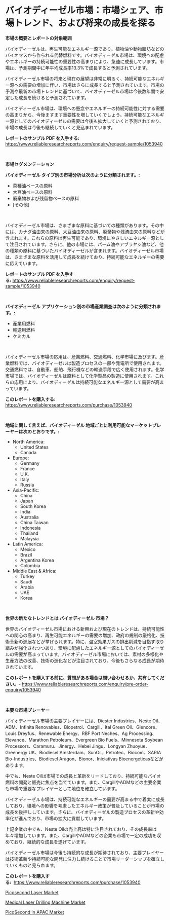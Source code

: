 <p><h1>バイオディーゼル市場：市場シェア、市場トレンド、および将来の成長を探る</h1></p><p><strong>市場の概要とレポートの対象範囲</strong></p>
<p><p>バイオディーゼルは、再生可能なエネルギー源であり、植物油や動物脂肪などのバイオマスから作られる代替燃料です。バイオディーゼル市場は、環境への配慮やエネルギーの持続可能性の重要性の高まりにより、急速に成長しています。市場は、予測期間中に年平均成長率13.3%で成長すると予測されています。</p><p>バイオディーゼル市場の将来と現在の展望は非常に明るく、持続可能なエネルギー源への需要の増加に伴い、市場はさらに成長すると予測されています。市場の予測や最新の市場トレンドに基づいて、バイオディーゼル市場は今後数年間で安定した成長を続けると予測されています。</p><p>バイオディーゼル市場は、環境への懸念やエネルギーの持続可能性に対する需要の高まりから、今後ますます重要性を増していくでしょう。持続可能なエネルギー源としてのバイオディーゼルの需要は今後も拡大していくと予測されており、市場の成長は今後も継続していくと見込まれています。</p></p>
<p><strong>レポートのサンプル PDF を入手する:</strong> <a href="https://www.reliableresearchreports.com/enquiry/request-sample/1053940">https://www.reliableresearchreports.com/enquiry/request-sample/1053940</a></p>
<p>&nbsp;</p>
<p><strong>市場セグメンテーション</strong></p>
<p><strong>バイオディーゼル タイプ別の市場分析は次のように分類されます。:</strong></p>
<p><ul><li>菜種油ベースの原料</li><li>大豆油ベースの原料</li><li>廃棄物および残留物ベースの原料</li><li>[その他]</li></ul></p>
<p>&nbsp;</p>
<p><p>バイオディーゼル市場は、さまざまな原料に基づいての種類があります。その中には、カナダ油由来の原料、大豆油由来の原料、廃棄物や残渣由来の原料などが含まれます。これらの原料は再生可能であり、環境にやさしいエネルギー源として注目されています。さらに、他の市場には、パーム油やアブラヤシ油など、他の種類の原料に基づいたバイオディーゼルが含まれます。バイオディーゼル市場は、さまざまな原料を活用して成長を続けており、持続可能なエネルギーの需要に応えています。</p></p>
<p><strong>レポートのサンプル PDF を入手する:</strong>&nbsp;<a href="https://www.reliableresearchreports.com/enquiry/request-sample/1053940">https://www.reliableresearchreports.com/enquiry/request-sample/1053940</a></p>
<p>&nbsp;</p>
<p><strong> バイオディーゼル アプリケーション別の市場産業調査は次のように分類されます。:</strong></p>
<p><ul><li>産業用燃料</li><li>輸送用燃料</li><li>ケミカル</li></ul></p>
<p>&nbsp;</p>
<p><p>バイオディーゼル市場の応用は、産業燃料、交通燃料、化学市場に及びます。産業燃料では、バイオディーゼルは製造プロセスの一部や発電所で使用されます。交通燃料では、自動車、船舶、飛行機などの輸送手段で広く使用されます。化学市場では、バイオディーゼルは原料として化学製品の製造に使用されます。これらの応用により、バイオディーゼルは持続可能なエネルギー源として需要が高まっています。</p></p>
<p><strong>このレポートを購入する:</strong>&nbsp; <a href="https://www.reliableresearchreports.com/purchase/1053940">https://www.reliableresearchreports.com/purchase/1053940</a></p>
<p>&nbsp;</p>
<p><strong>地域に関して言えば、バイオディーゼル 地域ごとに利用可能なマーケットプレーヤーは次のとおりです。:</strong></p>
<p><ul>
    <li>
        North America:
        <ul>
            <li>United States</li>
            <li>Canada</li>
        </ul>
    </li>
    <li>
        Europe:
        <ul>
            <li>Germany</li>
            <li>France</li>
            <li>U.K.</li>
            <li>Italy</li>
            <li>Russia</li>
        </ul>
    </li>
    <li>
        Asia-Pacific:
        <ul>
            <li>China</li>
            <li>Japan</li>
            <li>South Korea</li>
            <li>India</li>
            <li>Australia</li>
            <li>China Taiwan</li>
            <li>Indonesia</li>
            <li>Thailand</li>
            <li>Malaysia</li>
        </ul>
    </li>
    <li>
        Latin America:
        <ul>
            <li>Mexico</li>
            <li>Brazil</li>
            <li>Argentina Korea</li>
            <li>Colombia</li>
        </ul>
    </li>
    <li>
        Middle East & Africa:
        <ul>
            <li>Turkey</li>
            <li>Saudi</li>
            <li>Arabia</li>
            <li>UAE</li>
            <li>Korea</li>
        </ul>
    </li>
    </ul></p>
<p>&nbsp;</p>
<p><strong>世界の新たなトレンドとは バイオディーゼル 市場？</strong></p>
<p><p>世界のバイオディーゼル市場における新興および現在のトレンドは、持続可能性への関心の高まり、再生可能エネルギーの需要の増加、政府の規制の厳格化、技術革新の進展などが挙げられます。特に、温室効果ガスの排出削減を目指す取り組みが強化されつつあり、環境に配慮したエネルギー源としてのバイオディーゼルの需要が高まっています。バイオディーゼル市場においては、素材の多様化や生産方法の改善、技術の進化などが注目されており、今後もさらなる成長が期待されています。</p></p>
<p><strong>このレポートを購入する前に、質問がある場合は問い合わせるか、共有してください。</strong>- <a href="https://www.reliableresearchreports.com/enquiry/pre-order-enquiry/1053940">https://www.reliableresearchreports.com/enquiry/pre-order-enquiry/1053940</a></p>
<p>&nbsp;</p>
<p><strong>主要な市場プレーヤー</strong></p>
<p><p>バイオディーゼル市場の主要プレイヤーには、Diester Industries、Neste Oil、ADM、Infinita Renovables、Biopetrol、Cargill、Ital Green Oil、Glencore、Louis Dreyfus、Renewable Energy、RBF Port Neches、Ag Processing、Elevance、Marathon Petroleum、Evergreen Bio Fuels、Minnesota Soybean Processors、Caramuru、Jinergy、Hebei Jingu、Longyan Zhuoyue、Greenergy UK、Biodiesel Amsterdam、SunOil、Petrotec、Biocom、SARIA Bio-Industries、Biodiesel Aragon、Bionor、Iniciativas Bioenergeticasなどがあります。</p><p>中でも、Neste Oilは市場での成長と革新をリードしており、持続可能なバイオ燃料の開発と販売に焦点を当てています。また、CargillやADMなどの主要企業も市場で重要なプレイヤーとして地位を確立しています。</p><p>バイオディーゼル市場は、持続可能なエネルギーの需要が高まる中で着実に成長しており、環境への影響を考慮したエネルギー政策が普及していることが市場の成長を後押ししています。さらに、バイオディーゼルの製造プロセスの革新や効率化が進んでおり、市場の拡大に貢献しています。</p><p>上記企業の中でも、Neste Oilの売上高は特に注目されており、その成長率は年々増加しています。また、CargillやADMなどの企業も市場で一定の成功を収めており、継続的な成長を遂げています。</p><p>バイオディーゼル市場は今後も持続的な成長が期待されており、主要プレイヤーは技術革新や持続可能な開発に注力し続けることで市場リーダーシップを確立していくものと見られます。</p></p>
<p><strong>このレポートを購入する:</strong>&nbsp;&nbsp;<a href="https://www.reliableresearchreports.com/purchase/1053940">https://www.reliableresearchreports.com/purchase/1053940</a></p>
<p><p><a href="https://view.publitas.com/reportprime-1/picosecond-laser-market-research-report-reveals-the-latest-trends-and-opportunities-of-this-market-for-period-from-2023-2030/">Picosecond Laser Market</a></p><p><a href="https://view.publitas.com/reportprime-1/medical-laser-drilling-machine-market-provides-a-comprehensive-analysis-including-a-macro-overview-of-the-market-as-well-as-micro-details-such-as-market-size-and-competitive-landscape/">Medical Laser Drilling Machine Market</a></p><p><a href="https://view.publitas.com/reportprime-1/global-picosecond-in-apac-market-size-and-market-trends-insights-and-projections-from-2023-to-2030/">PicoSecond in APAC Market</a></p></p>